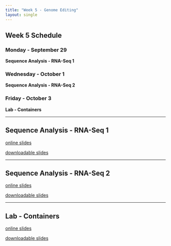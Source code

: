 ```yaml
---
title: "Week 5 - Genome Editing"
layout: single
---
```


## Week 5 Schedule

### Monday - September 29
**Sequence Analysis - RNA-Seq 1**

### Wednesday - October 1
**Sequence Analysis - RNA-Seq 2**

### Friday - October 3
**Lab - Containers**

---
## Sequence Analysis - RNA-Seq 1

[online slides](https://docs.google.com/presentation/d/1JG4fQtjfRvM8JJ71rmpw4JoxxB11zexUaRNcnB7N5ZQ/present?usp=sharing)

[downloadable slides](https://docs.google.com/presentation/d/1JG4fQtjfRvM8JJ71rmpw4JoxxB11zexUaRNcnB7N5ZQ/export/pptx)

---

## Sequence Analysis - RNA-Seq 2

[online slides](https://docs.google.com/presentation/d/1VRS2bGS3Gq4sMXWwJGvvCaPDGk1FoSjo6jRANzHOeNg/present?usp=sharing)

[downloadable slides](https://docs.google.com/presentation/d/1VRS2bGS3Gq4sMXWwJGvvCaPDGk1FoSjo6jRANzHOeNg/export/pptx)

---

## Lab - Containers

[online slides](https://docs.google.com/presentation/d/1zEVd93m51Ukp5a1N3dd0D5HayHgPfdZrKlY3tgrH64o/edit?usp=sharing)

[downloadable slides](https://docs.google.com/presentation/d/1zEVd93m51Ukp5a1N3dd0D5HayHgPfdZrKlY3tgrH64o/export/pptx)